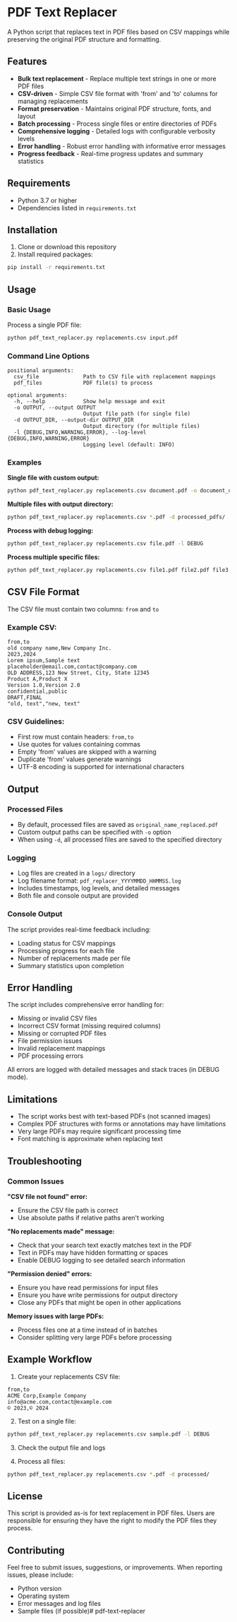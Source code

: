 # PDF Text Replacer

A Python script that replaces text in PDF files based on CSV mappings while preserving the original PDF structure and formatting.

## Features

- **Bulk text replacement** - Replace multiple text strings in one or more PDF files
- **CSV-driven** - Simple CSV file format with 'from' and 'to' columns for managing replacements
- **Format preservation** - Maintains original PDF structure, fonts, and layout
- **Batch processing** - Process single files or entire directories of PDFs
- **Comprehensive logging** - Detailed logs with configurable verbosity levels
- **Error handling** - Robust error handling with informative error messages
- **Progress feedback** - Real-time progress updates and summary statistics

## Requirements

- Python 3.7 or higher
- Dependencies listed in `requirements.txt`

## Installation

1. Clone or download this repository
2. Install required packages:

```bash
pip install -r requirements.txt
```

## Usage

### Basic Usage

Process a single PDF file:
```bash
python pdf_text_replacer.py replacements.csv input.pdf
```

### Command Line Options

```
positional arguments:
  csv_file              Path to CSV file with replacement mappings
  pdf_files             PDF file(s) to process

optional arguments:
  -h, --help            Show help message and exit
  -o OUTPUT, --output OUTPUT
                        Output file path (for single file)
  -d OUTPUT_DIR, --output-dir OUTPUT_DIR
                        Output directory (for multiple files)
  -l {DEBUG,INFO,WARNING,ERROR}, --log-level {DEBUG,INFO,WARNING,ERROR}
                        Logging level (default: INFO)
```

### Examples

**Single file with custom output:**
```bash
python pdf_text_replacer.py replacements.csv document.pdf -o document_updated.pdf
```

**Multiple files with output directory:**
```bash
python pdf_text_replacer.py replacements.csv *.pdf -d processed_pdfs/
```

**Process with debug logging:**
```bash
python pdf_text_replacer.py replacements.csv file.pdf -l DEBUG
```

**Process multiple specific files:**
```bash
python pdf_text_replacer.py replacements.csv file1.pdf file2.pdf file3.pdf
```

## CSV File Format

The CSV file must contain two columns: `from` and `to`

### Example CSV:

```csv
from,to
old company name,New Company Inc.
2023,2024
Lorem ipsum,Sample text
placeholder@email.com,contact@company.com
OLD ADDRESS,123 New Street, City, State 12345
Product A,Product X
Version 1.0,Version 2.0
confidential,public
DRAFT,FINAL
"old, text","new, text"
```

### CSV Guidelines:

- First row must contain headers: `from,to`
- Use quotes for values containing commas
- Empty 'from' values are skipped with a warning
- Duplicate 'from' values generate warnings
- UTF-8 encoding is supported for international characters

## Output

### Processed Files

- By default, processed files are saved as `original_name_replaced.pdf`
- Custom output paths can be specified with `-o` option
- When using `-d`, all processed files are saved to the specified directory

### Logging

- Log files are created in a `logs/` directory
- Log filename format: `pdf_replacer_YYYYMMDD_HHMMSS.log`
- Includes timestamps, log levels, and detailed messages
- Both file and console output are provided

### Console Output

The script provides real-time feedback including:
- Loading status for CSV mappings
- Processing progress for each file
- Number of replacements made per file
- Summary statistics upon completion

## Error Handling

The script includes comprehensive error handling for:

- Missing or invalid CSV files
- Incorrect CSV format (missing required columns)
- Missing or corrupted PDF files
- File permission issues
- Invalid replacement mappings
- PDF processing errors

All errors are logged with detailed messages and stack traces (in DEBUG mode).

## Limitations

- The script works best with text-based PDFs (not scanned images)
- Complex PDF structures with forms or annotations may have limitations
- Very large PDFs may require significant processing time
- Font matching is approximate when replacing text

## Troubleshooting

### Common Issues

**"CSV file not found" error:**
- Ensure the CSV file path is correct
- Use absolute paths if relative paths aren't working

**"No replacements made" message:**
- Check that your search text exactly matches text in the PDF
- Text in PDFs may have hidden formatting or spaces
- Enable DEBUG logging to see detailed search information

**"Permission denied" errors:**
- Ensure you have read permissions for input files
- Ensure you have write permissions for output directory
- Close any PDFs that might be open in other applications

**Memory issues with large PDFs:**
- Process files one at a time instead of in batches
- Consider splitting very large PDFs before processing

## Example Workflow

1. Create your replacements CSV file:
```csv
from,to
ACME Corp,Example Company
info@acme.com,contact@example.com
© 2023,© 2024
```

2. Test on a single file:
```bash
python pdf_text_replacer.py replacements.csv sample.pdf -l DEBUG
```

3. Check the output file and logs

4. Process all files:
```bash
python pdf_text_replacer.py replacements.csv *.pdf -d processed/
```

## License

This script is provided as-is for text replacement in PDF files. Users are responsible for ensuring they have the right to modify the PDF files they process.

## Contributing

Feel free to submit issues, suggestions, or improvements. When reporting issues, please include:
- Python version
- Operating system
- Error messages and log files
- Sample files (if possible)# pdf-text-replacer
